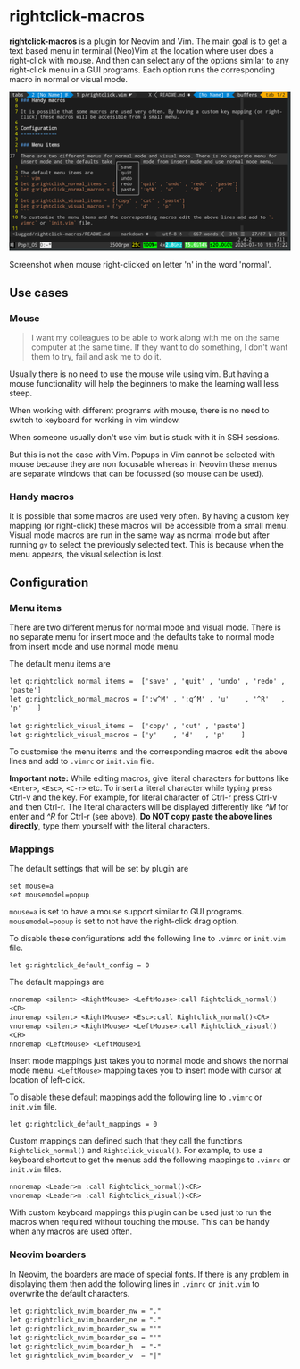 rightclick-macros
=================

**rightclick-macros** is a plugin for Neovim and Vim. The main goal is to get a text based menu in terminal (Neo)Vim at the location where user does a right-click with mouse. And then can select any of the options similar to any right-click menu in a GUI programs. Each option runs the corresponding macro in normal or visual mode.

![](screenshot.png)

Screenshot when mouse right-clicked on letter 'n' in the word 'normal'.

Use cases
---------
### Mouse

>I want my colleagues to be able to work along with me on the same computer at the same time. If they want to do something, I don't want them to try, fail and ask me to do it.

Usually there is no need to use the mouse wile using vim. But having a mouse functionality will help the beginners to make the learning wall less steep.

When working with different programs with mouse, there is no need to switch to keyboard for working in vim window.

When someone usually don't use vim but is stuck with it in SSH sessions.

But this is not the case with Vim. Popups in Vim cannot be selected with mouse because they are non focusable whereas in Neovim these menus are separate windows that can be focussed (so mouse can be used).

### Handy macros

It is possible that some macros are used very often. By having a custom key mapping (or right-click) these macros will be accessible from a small menu. Visual mode macros are run in the same way as normal mode but after running `gv` to select the previously selected text. This is because when the menu appears, the visual selection is lost.

Configuration
-------------

### Menu items

There are two different menus for normal mode and visual mode. There is no separate menu for insert mode and the defaults take to normal mode from insert mode and use normal mode menu.

The default menu items are
``` vim
let g:rightclick_normal_items =  ['save' , 'quit' , 'undo' , 'redo' , 'paste']
let g:rightclick_normal_macros = [':w^M' , ':q^M' , 'u'    , '^R'   , 'p'    ]

let g:rightclick_visual_items =  ['copy' , 'cut' , 'paste']
let g:rightclick_visual_macros = ['y'    , 'd'   , 'p'    ]
```
To customise the menu items and the corresponding macros edit the above lines and add to `.vimrc` or `init.vim` file.

**Important note:** While editing macros, give literal characters for buttons like `<Enter>`, `<Esc>`, `<C-r>` etc. To insert a literal character while typing press Ctrl-v and the key. For example, for literal character of Ctrl-r press Ctrl-v and then Ctrl-r. The literal characters will be displayed differently like *^M* for enter and *^R* for Ctrl-r (see above). **Do NOT copy paste the above lines directly**, type them yourself with the literal characters.


### Mappings

The default settings that will be set by plugin are
``` vim
set mouse=a
set mousemodel=popup
```
`mouse=a` is set to have a mouse support similar to GUI programs. `mousemodel=popup` is set to not have the right-click drag option.

To disable these configurations add the following line to `.vimrc` or `init.vim` file.
``` vim
let g:rightclick_default_config = 0
```


The default mappings are
``` vim
nnoremap <silent> <RightMouse> <LeftMouse>:call Rightclick_normal()<CR>
inoremap <silent> <RightMouse> <Esc>:call Rightclick_normal()<CR>
vnoremap <silent> <RightMouse> <LeftMouse>:call Rightclick_visual()<CR>
nnoremap <LeftMouse> <LeftMouse>i
```
Insert mode mappings just takes you to normal mode and shows the normal mode menu. `<LeftMouse>` mapping takes you to insert mode with cursor at location of left-click.

To disable these default mappings add the following line to `.vimrc` or `init.vim` file.
``` vim
let g:rightclick_default_mappings = 0
```
Custom mappings can defined such that they call the functions `Rightclick_normal()` and `Rightclick_visual()`. For example, to use a keyboard shortcut to get the menus add the following mappings to `.vimrc` or `init.vim` files.
``` vim
nnoremap <Leader>m :call Rightclick_normal()<CR>
vnoremap <Leader>m :call Rightclick_visual()<CR>
```
With custom keyboard mappings this plugin can be used just to run the macros when required without touching the mouse. This can be handy when any macros are used often.

### Neovim boarders

In Neovim, the boarders are made of special fonts. If there is any problem in displaying them then add the following lines in `.vimrc` or `init.vim` to overwrite the default characters.
``` vim
let g:rightclick_nvim_boarder_nw = "."
let g:rightclick_nvim_boarder_ne = "."
let g:rightclick_nvim_boarder_sw = "'"
let g:rightclick_nvim_boarder_se = "'"
let g:rightclick_nvim_boarder_h  = "-"
let g:rightclick_nvim_boarder_v  = "|"
```
